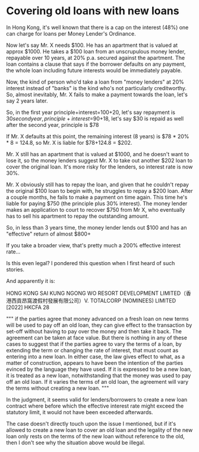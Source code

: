 # Covering old loans with new loans

In Hong Kong, it's well known that there is a cap on the interest (48%) one can charge for loans per Money Lender's Ordinance.

Now let's say Mr. X needs $100.  He has an apartment that is valued at approx $1000. He takes a $100 loan from an unscrupulous money lender, repayable over 10 years, at 20% p.a. secured against the apartment. The loan contains a clause that says if the borrower defaults on any payment, the whole loan including future interests would be immediately payable.

Now, the kind of person who'd take a loan from "money lenders" at 20% interest instead of "banks" is the kind who's not particularly creditworthy. So, almost inevitably, Mr. X fails to make a payment towards the loan, let's say 2 years later.

So, in the first year principle+interest=$100+$20,  let's say repayment is $30
second year, principle+interest=$90+18, let's say $30 is repaid as well
after the second year, principle is $78

If Mr. X defaults at this point, the remaining interest (8 years) is $78 * 20% * 8 = 124.8, so Mr. X is liable for $78+124.8 = $202.

Mr. X still has an apartment that is valued at $1000, and he doesn't want to lose it, so the money lenders suggest Mr. X to take out another $202 loan to cover the original loan. It's more risky for the lenders, so interest rate is now 30%.

Mr. X obviously still has to repay the loan, and given that he couldn't repay the original $100 loan to begin with, he struggles to repay a $200 loan. After a couple months, he fails to make a payment on time again. This time he's liable for paying $750 (the principle plus 30% interest). The money lender makes an application to court to recover $750 from Mr X, who eventually has to sell his apartment to repay the outstanding amount.

So, in less than 3 years time, the money lender lends out $100 and has an "effective" return of almost $800+

If you take a broader view, that's pretty much a 200% effective interest rate...

Is this even legal? I pondered this question when I first heard of such stories.

And apparently it is:

HONG KONG SAI KUNG NGONG WO RESORT DEVELOPMENT LIMITED（香港西貢昂窩渡假村發展有限公司）V. TOTALCORP (NOMINEES) LIMITED [2022] HKCFA 28

""" if the parties agree that money advanced on a fresh loan on new terms will be used to pay off an old loan, they can give effect to the transaction by set-off without having to pay over the money and then take it back. The agreement can be taken at face value. But there is nothing in any of these cases to suggest that if the parties agree to vary the terms of a loan, by extending the term or changing the rate of interest, that must count as entering into a new loan. In either case, the law gives effect to what, as a matter of construction, appears to have been the intention of the parties evinced by the language they have used. If it is expressed to be a new loan, it is treated as a new loan, notwithstanding that the money was used to pay off an old loan. If it varies the terms of an old loan, the agreement will vary the terms without creating a new loan. """

In the judgment, it seems valid for lenders/borrowers to  create a new loan contract where before which the effective interest rate might exceed the statutory limit, it would not have been exceeded afterwards.

The case doesn't directly touch upon the issue I mentioned, but if it's allowed to create a new loan to cover an old loan and the legality of the new loan only rests on the terms of the new loan without reference to the old, then I don't see why the situation above would be illegal.


